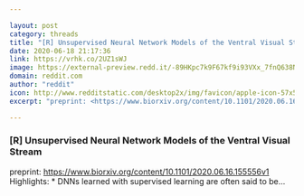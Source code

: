 ```yaml
---

layout: post
category: threads
title: "[R] Unsupervised Neural Network Models of the Ventral Visual Stream"
date: 2020-06-18 21:17:36
link: https://vrhk.co/2UZ1sWJ
image: https://external-preview.redd.it/-89HKpc7k9F67kf9i93VXx_7fnQ638NWgo8kX3Z4DZ8.jpg?width=252&height=131.937172775&auto=webp&crop=252:131.937172775,smart&s=01dc2c64fe291d320697fcac71cd8bd79cfa06a3
domain: reddit.com
author: "reddit"
icon: http://www.redditstatic.com/desktop2x/img/favicon/apple-icon-57x57.png
excerpt: "preprint: <https://www.biorxiv.org/content/10.1101/2020.06.16.155556v1> Highlights: * DNNs learned with supervised learning are often said to be..."

---
```


### [R] Unsupervised Neural Network Models of the Ventral Visual Stream

preprint: <https://www.biorxiv.org/content/10.1101/2020.06.16.155556v1> Highlights: * DNNs learned with supervised learning are often said to be...